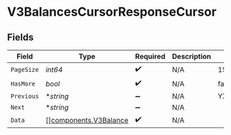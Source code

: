 # V3BalancesCursorResponseCursor


## Fields

| Field                                                          | Type                                                           | Required                                                       | Description                                                    | Example                                                        |
| -------------------------------------------------------------- | -------------------------------------------------------------- | -------------------------------------------------------------- | -------------------------------------------------------------- | -------------------------------------------------------------- |
| `PageSize`                                                     | *int64*                                                        | :heavy_check_mark:                                             | N/A                                                            | 15                                                             |
| `HasMore`                                                      | *bool*                                                         | :heavy_check_mark:                                             | N/A                                                            | false                                                          |
| `Previous`                                                     | **string*                                                      | :heavy_minus_sign:                                             | N/A                                                            | YXVsdCBhbmQgYSBtYXhpbXVtIG1heF9yZXN1bHRzLol=                   |
| `Next`                                                         | **string*                                                      | :heavy_minus_sign:                                             | N/A                                                            |                                                                |
| `Data`                                                         | [][components.V3Balance](../../models/components/v3balance.md) | :heavy_check_mark:                                             | N/A                                                            |                                                                |